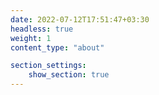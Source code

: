 ```yaml
---
date: 2022-07-12T17:51:47+03:30
headless: true
weight: 1
content_type: "about"

section_settings:
    show_section: true
---
```


